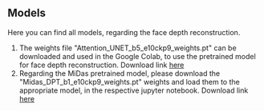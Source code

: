 ## Models
Here you can find all models, regarding the face depth reconstruction. 
1. The weights file "Attention_UNET_b5_e10ckp9_weights.pt" can be downloaded and used in the Google Colab, to use the pretrained model for face depth reconstruction. Download link [here](https://www.dropbox.com/scl/fi/1cefv6qehc1k5unya5yz8/Attention_UNET_b5_e10ckp9_weights.pt?rlkey=zbsgpasy2uz4ngiqztszdbwqk&dl=0)
2. Regarding the MiDas pretrained model, please download the "Midas_DPT_b1_e10ckp9_weights.pt" weights and 
load them to the appropriate model, in the respective jupyter notebook. Download link [here](https://www.dropbox.com/scl/fi/amfdxh17q7wf2ifvemdqm/Midas_DPT_b1_e10ckp9_weights.pt?rlkey=01mf0j3c9rsx1i5oiae3o5a8l&dl=0)
